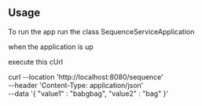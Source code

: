## Usage
 
To run the app run the class SequenceServiceApplication

when the application is up

execute this cUrl

curl --location 'http://localhost:8080/sequence' \
--header 'Content-Type: application/json' \
--data '{
"value1" : "babgbag",
"value2" : "bag"
}'